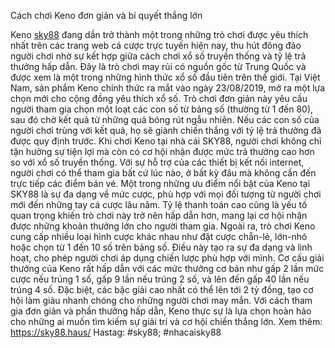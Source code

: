 Cách chơi Keno đơn giản và bí quyết thắng lớn

Keno [sky88](https://sky88.haus/) đang dần trở thành một trong những trò chơi được yêu thích nhất trên các trang web cá cược trực tuyến hiện nay, thu hút đông đảo người chơi nhờ sự kết hợp giữa cách chơi xổ số truyền thống và tỷ lệ trả thưởng hấp dẫn. Đây là trò chơi may rủi có nguồn gốc từ Trung Quốc và được xem là một trong những hình thức xổ số đầu tiên trên thế giới. Tại Việt Nam, sản phẩm Keno chính thức ra mắt vào ngày 23/08/2019, mở ra một lựa chọn mới cho cộng đồng yêu thích xổ số. Trò chơi đơn giản này yêu cầu người tham gia chọn một loạt các con số từ bảng số (thường từ 1 đến 80), sau đó chờ kết quả từ những quả bóng rút ngẫu nhiên. Nếu các con số của người chơi trùng với kết quả, họ sẽ giành chiến thắng với tỷ lệ trả thưởng đã được quy định trước.
Khi chơi Keno tại nhà cái SKY88, người chơi không chỉ tận hưởng sự tiện lợi mà còn có cơ hội nhận được mức trả thưởng cao hơn so với xổ số truyền thống. Với sự hỗ trợ của các thiết bị kết nối internet, người chơi có thể tham gia bất cứ lúc nào, ở bất kỳ đâu mà không cần đến trực tiếp các điểm bán vé. Một trong những ưu điểm nổi bật của Keno tại SKY88 là sự đa dạng về mức cược, phù hợp với mọi đối tượng từ người chơi mới đến những tay cá cược lâu năm. Tỷ lệ thanh toán cao cũng là yếu tố quan trọng khiến trò chơi này trở nên hấp dẫn hơn, mang lại cơ hội nhận được những khoản thưởng lớn cho người tham gia.
Ngoài ra, trò chơi Keno cung cấp nhiều loại hình cược khác nhau như đặt cược chẵn-lẻ, lớn-nhỏ hoặc chọn từ 1 đến 10 số trên bảng số. Điều này tạo ra sự đa dạng và linh hoạt, cho phép người chơi áp dụng chiến lược phù hợp với mình. Cơ cấu giải thưởng của Keno rất hấp dẫn với các mức thưởng cơ bản như gấp 2 lần mức cược nếu trúng 1 số, gấp 9 lần nếu trúng 2 số, và lên đến gấp 40 lần nếu trúng 4 số. Đặc biệt, các bậc giải cao nhất có thể lên tới 2 tỷ đồng, tạo cơ hội làm giàu nhanh chóng cho những người chơi may mắn. Với cách tham gia đơn giản và phần thưởng hấp dẫn, Keno thực sự là lựa chọn hoàn hảo cho những ai muốn tìm kiếm sự giải trí và cơ hội chiến thắng lớn.
Xem thêm: https://sky88.haus/
Hastag: #sky88; #nhacaisky88
